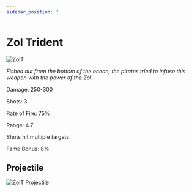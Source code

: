 ```yaml
---
sidebar_position: 7
---
```


# Zol Trident

![ZolT](https://vwiki.valorserver.com/api/item/picture/zol%20trident)

<i>Fished out from the bottom of the ocean, the pirates tried to infuse this weapon with the power of the Zol.</i>

Damage: 250-300

Shots: 3

Rate of Fire: 75%

Range: 4.7

Shots hit multiple targets

Fame Bonus: 8%

## Projectile

![ZolT Projectile](https://media.discordapp.net/attachments/953134990428868629/994767000905728130/zoltrident.gif)
